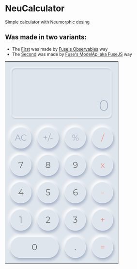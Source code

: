 # NeuCalculator
 Simple calculator with Neumorphic desing
 
## Was made in two variants:
- The [First](Observables/) was made by [Fuse's Observables](https://fuseopen.com/docs/fusejs/observable.html) way
- The [Second](ModelApi/) was made by [Fuse's ModelApi aka FuseJS](https://fuseopen.com/docs/fusejs-beta/fusejs.html) way

![example](calc.gif)

